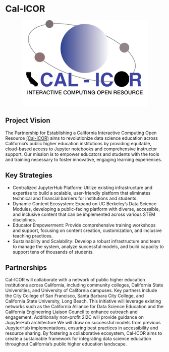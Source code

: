 # Cal-ICOR

<p align="center">
  <picture>
    <source media="(prefers-color-scheme: dark)" srcset="logo-white.png">
    <source media="(prefers-color-scheme: light)" srcset="CalIcor-logo2.png">
    <img alt="Cal-ICOR logo." src="logo-white.png">
  </picture>
</p>

## Project Vision

The Partnership for Establishing a California Interactive Computing Open Resource [(Cal-ICOR)](https://cal-icor.org/) aims to revolutionize data science education across California’s public higher education institutions by providing equitable, cloud-based access to Jupyter notebooks and comprehensive instructor support. Our mission is to empower educators and students with the tools and training necessary to foster innovative, engaging learning experiences.

## Key Strategies

* Centralized JupyterHub Platform: Utilize existing infrastructure and expertise to build a scalable, user-friendly platform that eliminates technical and financial barriers for institutions and students.
* Dynamic Content Ecosystem: Expand on UC Berkeley’s Data Science Modules, developing a public-facing platform with diverse, accessible, and inclusive content that can be implemented across various STEM disciplines.
* Educator Empowerment: Provide comprehensive training workshops and support, focusing on content creation, customization, and inclusive teaching practices.
* Sustainability and Scalability: Develop a robust infrastructure and team to manage the system, analyze successful models, and build capacity to support tens of thousands of students.

## Partnerships

Cal-ICOR will collaborate with a network of public higher education institutions across California, including community colleges, California State Universities, and University of California campuses. Key partners include the City College of San Francisco, Santa Barbara City College, and California State University, Long Beach. This initiative will leverage existing networks such as the California Alliance for Data Science Education and the California Engineering Liaison Council to enhance outreach and engagement. Additionally non-profit 2I2C will provide guidance on JupyterHub architecture We will draw on successful models from previous JupyterHub implementations, ensuring best practices in accessibility and resource sharing. By fostering a collaborative ecosystem, Cal-ICOR aims to create a sustainable framework for integrating data science education throughout California’s public higher education landscape.

